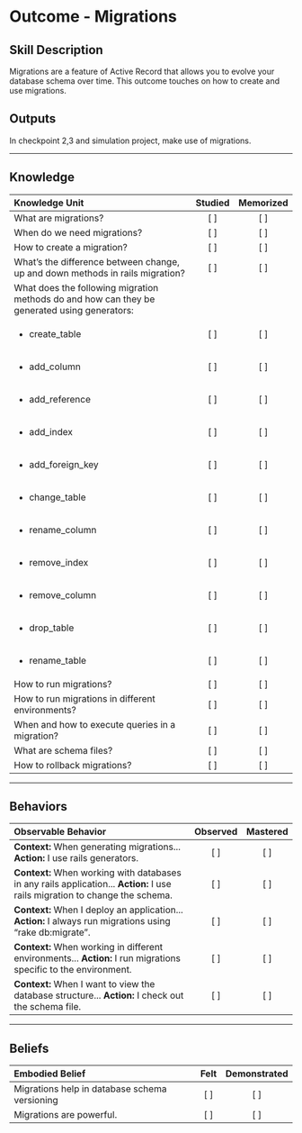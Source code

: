 # Outcome - Migrations

Skill Description
----------
Migrations are a feature of Active Record that allows you to evolve your database schema over time. This outcome touches on how to create and use migrations.

Outputs
----------
In checkpoint 2,3 and simulation project, make use of migrations.


----------
## **Knowledge**


| Knowledge Unit   |      Studied      | Memorized |
|:-------------|:------------------:|:--------:|
| What are migrations? | [ ] | [ ]  |
| When do we need migrations? | [ ] | [ ]  |
| How to create a migration? | [ ] | [ ]  |
| What’s the difference between change, up and down methods in rails migration? | [ ] | [ ]  |
| What does the following migration methods do and how can they be generated using generators: |||
| <ul><li>create_table | [ ] | [ ]  |
| <ul><li>add_column | [ ] | [ ]  |
| <ul><li>add_reference | [ ] | [ ]  |
| <ul><li>add_index | [ ] | [ ]  |
| <ul><li>add_foreign_key | [ ] | [ ]  |
| <ul><li>change_table | [ ] | [ ]  |
| <ul><li>rename_column | [ ] | [ ]  |
| <ul><li>remove_index | [ ] | [ ]  |
| <ul><li>remove_column | [ ] | [ ]  |
| <ul><li>drop_table | [ ] | [ ]  |
| <ul><li>rename_table | [ ] | [ ]  |
| How to run migrations? | [ ] | [ ]  |
| How to run migrations in different environments? | [ ] | [ ]  |
| When and how to execute queries in a migration? | [ ] | [ ]  |
| What are schema files?| [ ] | [ ]  |
| How to rollback migrations? | [ ] | [ ]  |


----------


## **Behaviors**


| Observable Behavior   |      Observed      | Mastered |
|:-------------|:------------------:|:--------:|
| **Context:** When generating migrations... **Action:**  I use rails generators.| [ ] | [ ]  |
| **Context:** When working with databases in any rails application... **Action:**  I use rails migration to change the schema.| [ ] | [ ]  |
| **Context:** When I deploy an application... **Action:**  I always run migrations using “rake db:migrate”.| [ ] | [ ]  |
| **Context:** When working in different environments... **Action:**  I run migrations specific to the environment.| [ ] | [ ]  |
| **Context:** When I want to view the database structure... **Action:**  I check out the schema file.| [ ] | [ ]  |



----------


## **Beliefs**


| Embodied Belief   |      Felt      | Demonstrated |
|:-------------|:------------------:|:--------:|
| Migrations help in database schema versioning | [ ] | [ ]  |
| Migrations are powerful. | [ ] | [ ]  |
